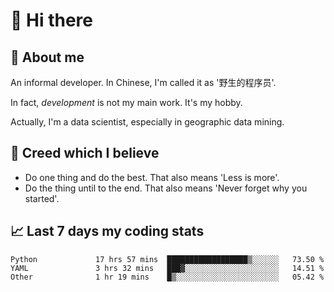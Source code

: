 # 👋 Hi there

## :speech_balloon: About me

An informal developer. In Chinese, I'm called it as '野生的程序员'.

In fact, _development_ is not my main work. It's my hobby.

Actually, I'm a data scientist, especially in geographic data mining.

## :see_no_evil: Creed which I believe

- Do one thing and do the best. That also means 'Less is more'.
- Do the thing until to the end. That also means 'Never forget why you started'.

## :chart_with_upwards_trend: Last 7 days my coding stats

<!--START_SECTION:waka-->

```text
Python             17 hrs 57 mins  ██████████████████▒░░░░░░   73.50 %
YAML               3 hrs 32 mins   ███▓░░░░░░░░░░░░░░░░░░░░░   14.51 %
Other              1 hr 19 mins    █▒░░░░░░░░░░░░░░░░░░░░░░░   05.42 %
```

<!--END_SECTION:waka-->
